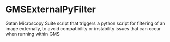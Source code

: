 # GMSExternalPyFilter
Gatan Microscopy Suite script that triggers a python script for filtering of an image externally, to avoid compatibility or instability issues that can occur when running within GMS
